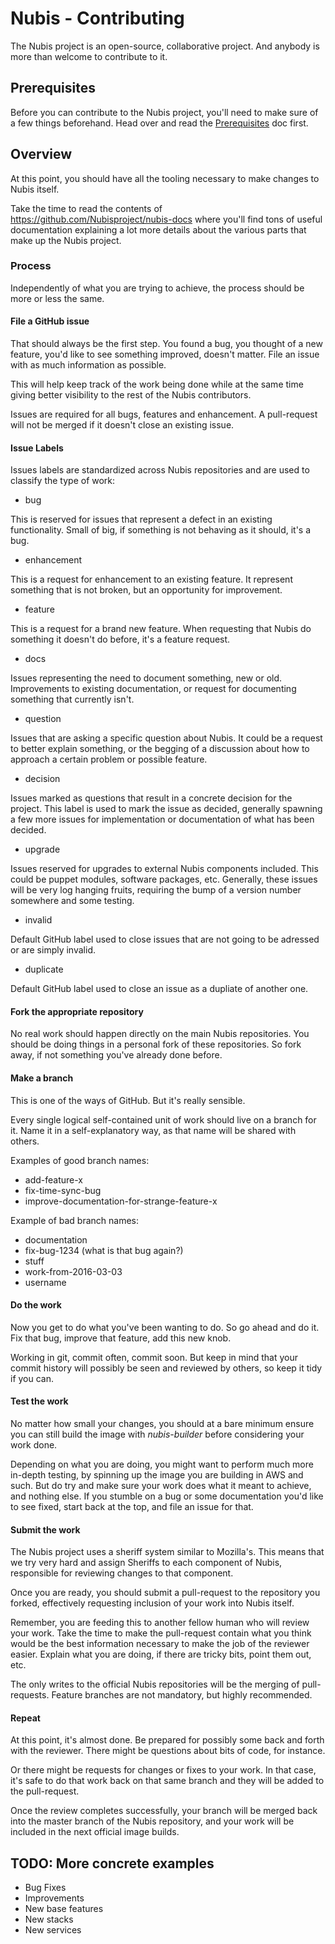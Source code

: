 # Nubis - Contributing

The Nubis project is an open-source, collaborative project. And anybody is more than welcome to contribute to it.

## Prerequisites
Before you can contribute to the Nubis project, you'll need to make sure of a few things beforehand. Head over and read the [Prerequisites](https://github.com/Nubisproject/nubis-docs/blob/master/PREREQUISITES.md) doc first.

## Overview

At this point, you should have all the tooling necessary to make changes to Nubis itself.

Take the time to read the contents of https://github.com/Nubisproject/nubis-docs where you'll find tons of useful documentation explaining a lot more details about the various parts that make up the Nubis project.

### Process

Independently of what you are trying to achieve, the process should be more or less the same.

#### File a GitHub issue

That should always be the first step. You found a bug, you thought of a new feature, you'd like to see something improved, doesn't matter. File an issue with as much information as possible.

This will help keep track of the work being done while at the same time giving better visibility to the rest of the Nubis contributors.

Issues are required for all bugs, features and enhancement. A pull-request will not be merged if it doesn't close an existing issue.

#### Issue Labels

Issues labels are standardized across Nubis repositories and are used to classify the type of work:

 * bug

This is reserved for issues that represent a defect in an existing functionality. Small of big, if something is not behaving as it should, it's a bug.

 * enhancement

This is a request for enhancement to an existing feature. It represent something that is not broken, but an opportunity for improvement.

 * feature

 This is a request for a brand new feature. When requesting that Nubis do something it doesn't do before, it's a feature request.

 * docs

 Issues representing the need to document something, new or old. Improvements to existing documentation, or request for documenting something that currently isn't.

 * question

 Issues that are asking a specific question about Nubis. It could be a request to better explain something, or the begging of a discussion about how to approach a certain problem or possible feature.

 * decision

 Issues marked as questions that result in a concrete decision for the project. This label is used to mark the issue as decided, generally spawning a few more issues for implementation or documentation of what has been decided.

 * upgrade

 Issues reserved for upgrades to external Nubis components included. This could be puppet modules, software packages, etc.
 Generally, these issues will be very log hanging fruits, requiring the bump of a version number somewhere and some testing.

 * invalid

 Default GitHub label used to close issues that are not going to be adressed or are simply invalid.

 * duplicate

 Default GitHub label used to close an issue as a dupliate of another one.

#### Fork the appropriate repository

No real work should happen directly on the main Nubis repositories. You should be doing things in a personal fork of these repositories. So fork away, if not something you've already done before.

#### Make a branch

This is one of the ways of GitHub. But it's really sensible.

Every single logical self-contained unit of work should live on a branch for it. Name it in a self-explanatory way, as that name will be shared with others.

Examples of good branch names:

 * add-feature-x
 * fix-time-sync-bug
 * improve-documentation-for-strange-feature-x

Example of bad branch names:

 * documentation
 * fix-bug-1234 (what is that bug again?)
 * stuff
 * work-from-2016-03-03
 * username

#### Do the work

Now you get to do what you've been wanting to do. So go ahead and do it. Fix that bug, improve that feature, add this new knob.

Working in git, commit often, commit soon. But keep in mind that your commit history will possibly be seen and reviewed by others, so keep it tidy if you can.

#### Test the work

No matter how small your changes, you should at a bare minimum ensure you can still build the image with *nubis-builder* before considering your work done.

Depending on what you are doing, you might want to perform much more in-depth testing, by spinning up the image you are building in AWS and such. But do try and make sure your work does what it meant to achieve, and nothing else. If you stumble on a bug or some documentation you'd like to see fixed, start back at the top, and file an issue for that.

#### Submit the work

The Nubis project uses a sheriff system similar to Mozilla's. This means that we try very hard and assign Sheriffs to each component of Nubis, responsible for reviewing changes to that component.

Once you are ready, you should submit a pull-request to the repository you forked, effectively requesting inclusion of your work into Nubis itself.

Remember, you are feeding this to another fellow human who will review your work. Take the time to make the pull-request contain what you think would be the best information necessary to make the job of the reviewer easier. Explain what you are doing, if there are tricky bits, point them out, etc.

The only writes to the official Nubis repositories will be the merging of pull-requests. Feature branches are not mandatory, but highly recommended.

#### Repeat

At this point, it's almost done. Be prepared for possibly some back and forth with the reviewer. There might be questions about bits of code, for instance.

Or there might be requests for changes or fixes to your work. In that case, it's safe to do that work back on that same branch and they will be added to the pull-request.

Once the review completes successfully, your branch will be merged back into the master branch of the Nubis repository, and your work will be included in the next official image builds.

## TODO: More concrete examples
* Bug Fixes
* Improvements
* New base features
* New stacks
* New services
